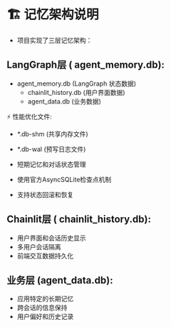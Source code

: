 # 🏗️ 记忆架构说明
- 项目实现了三层记忆架构：

## LangGraph层 ( agent_memory.db):
- agent_memory.db (LangGraph 状态数据)
  - chainlit_history.db (用户界面数据)
  - agent_data.db (业务数据)

⚡ 性能优化文件:
  - *.db-shm (共享内存文件)
  - *.db-wal (预写日志文件)

- 短期记忆和对话状态管理
- 使用官方AsyncSQLite检查点机制
- 支持状态回滚和恢复
## Chainlit层 ( chainlit_history.db):
- 用户界面和会话历史显示
- 多用户会话隔离
- 前端交互数据持久化
## 业务层 (agent_data.db):
- 应用特定的长期记忆
- 跨会话的信息保持
- 用户偏好和历史记录


